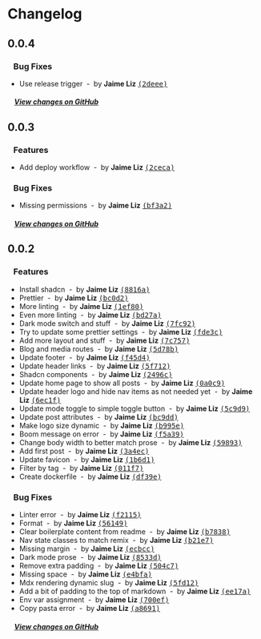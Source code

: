 # Changelog

## 0.0.4

### &nbsp;&nbsp;&nbsp;Bug Fixes

- Use release trigger &nbsp;-&nbsp; by **Jaime
  Liz**
  [<samp>(2deee)</samp>](https://github.com/applogico/ui-bytes/commit/2deee68)

##### &nbsp;&nbsp;&nbsp;&nbsp;[View changes on GitHub](https://github.com/applogico/ui-bytes/compare/0.0.3...0.0.4)

## 0.0.3

### &nbsp;&nbsp;&nbsp;Features

- Add deploy workflow &nbsp;-&nbsp; by **Jaime
  Liz**
  [<samp>(2ceca)</samp>](https://github.com/applogico/ui-bytes/commit/2ceca72)

### &nbsp;&nbsp;&nbsp;Bug Fixes

- Missing permissions &nbsp;-&nbsp; by **Jaime
  Liz**
  [<samp>(bf3a2)</samp>](https://github.com/applogico/ui-bytes/commit/bf3a2e0)

##### &nbsp;&nbsp;&nbsp;&nbsp;[View changes on GitHub](https://github.com/applogico/ui-bytes/compare/0.0.2...0.0.3)

## 0.0.2

### &nbsp;&nbsp;&nbsp;Features

- Install shadcn &nbsp;-&nbsp; by **Jaime Liz**
  [<samp>(8816a)</samp>](https://github.com/applogico/ui-bytes/commit/8816a6a)
- Prettier &nbsp;-&nbsp; by **Jaime Liz**
  [<samp>(bc0d2)</samp>](https://github.com/applogico/ui-bytes/commit/bc0d282)
- More linting &nbsp;-&nbsp; by **Jaime Liz**
  [<samp>(1ef80)</samp>](https://github.com/applogico/ui-bytes/commit/1ef80c1)
- Even more linting &nbsp;-&nbsp; by **Jaime Liz**
  [<samp>(bd27a)</samp>](https://github.com/applogico/ui-bytes/commit/bd27af6)
- Dark mode switch and stuff &nbsp;-&nbsp; by
  **Jaime Liz**
  [<samp>(7fc92)</samp>](https://github.com/applogico/ui-bytes/commit/7fc92eb)
- Try to update some prettier settings
  &nbsp;-&nbsp; by **Jaime Liz**
  [<samp>(fde3c)</samp>](https://github.com/applogico/ui-bytes/commit/fde3c01)
- Add more layout and stuff &nbsp;-&nbsp; by
  **Jaime Liz**
  [<samp>(7c757)</samp>](https://github.com/applogico/ui-bytes/commit/7c75732)
- Blog and media routes &nbsp;-&nbsp; by **Jaime
  Liz**
  [<samp>(5d78b)</samp>](https://github.com/applogico/ui-bytes/commit/5d78b81)
- Update footer &nbsp;-&nbsp; by **Jaime Liz**
  [<samp>(f45d4)</samp>](https://github.com/applogico/ui-bytes/commit/f45d494)
- Update header links &nbsp;-&nbsp; by **Jaime
  Liz**
  [<samp>(5f712)</samp>](https://github.com/applogico/ui-bytes/commit/5f7121c)
- Shadcn components &nbsp;-&nbsp; by **Jaime Liz**
  [<samp>(2496c)</samp>](https://github.com/applogico/ui-bytes/commit/2496ca1)
- Update home page to show all posts &nbsp;-&nbsp;
  by **Jaime Liz**
  [<samp>(0a0c9)</samp>](https://github.com/applogico/ui-bytes/commit/0a0c98b)
- Update header logo and hide nav items as not
  needed yet &nbsp;-&nbsp; by **Jaime Liz**
  [<samp>(6ec1f)</samp>](https://github.com/applogico/ui-bytes/commit/6ec1f17)
- Update mode toggle to simple toggle button
  &nbsp;-&nbsp; by **Jaime Liz**
  [<samp>(5c9d9)</samp>](https://github.com/applogico/ui-bytes/commit/5c9d9fe)
- Update post attributes &nbsp;-&nbsp; by **Jaime
  Liz**
  [<samp>(bc9dd)</samp>](https://github.com/applogico/ui-bytes/commit/bc9dd68)
- Make logo size dynamic &nbsp;-&nbsp; by **Jaime
  Liz**
  [<samp>(b995e)</samp>](https://github.com/applogico/ui-bytes/commit/b995e47)
- Boom message on error &nbsp;-&nbsp; by **Jaime
  Liz**
  [<samp>(f5a39)</samp>](https://github.com/applogico/ui-bytes/commit/f5a39d6)
- Change body width to better match prose
  &nbsp;-&nbsp; by **Jaime Liz**
  [<samp>(59893)</samp>](https://github.com/applogico/ui-bytes/commit/59893f1)
- Add first post &nbsp;-&nbsp; by **Jaime Liz**
  [<samp>(3a4ec)</samp>](https://github.com/applogico/ui-bytes/commit/3a4ecb8)
- Update favicon &nbsp;-&nbsp; by **Jaime Liz**
  [<samp>(1b6d1)</samp>](https://github.com/applogico/ui-bytes/commit/1b6d1ec)
- Filter by tag &nbsp;-&nbsp; by **Jaime Liz**
  [<samp>(011f7)</samp>](https://github.com/applogico/ui-bytes/commit/011f745)
- Create dockerfile &nbsp;-&nbsp; by **Jaime Liz**
  [<samp>(df39e)</samp>](https://github.com/applogico/ui-bytes/commit/df39ed8)

### &nbsp;&nbsp;&nbsp;Bug Fixes

- Linter error &nbsp;-&nbsp; by **Jaime Liz**
  [<samp>(f2115)</samp>](https://github.com/applogico/ui-bytes/commit/f2115e7)
- Format &nbsp;-&nbsp; by **Jaime Liz**
  [<samp>(56149)</samp>](https://github.com/applogico/ui-bytes/commit/56149f8)
- Clear boilerplate content from readme
  &nbsp;-&nbsp; by **Jaime Liz**
  [<samp>(b7838)</samp>](https://github.com/applogico/ui-bytes/commit/b7838ba)
- Nav state classes to match remix &nbsp;-&nbsp;
  by **Jaime Liz**
  [<samp>(b21e7)</samp>](https://github.com/applogico/ui-bytes/commit/b21e7d3)
- Missing margin &nbsp;-&nbsp; by **Jaime Liz**
  [<samp>(ecbcc)</samp>](https://github.com/applogico/ui-bytes/commit/ecbccd9)
- Dark mode prose &nbsp;-&nbsp; by **Jaime Liz**
  [<samp>(8533d)</samp>](https://github.com/applogico/ui-bytes/commit/8533dbc)
- Remove extra padding &nbsp;-&nbsp; by **Jaime
  Liz**
  [<samp>(504c7)</samp>](https://github.com/applogico/ui-bytes/commit/504c707)
- Missing space &nbsp;-&nbsp; by **Jaime Liz**
  [<samp>(e4bfa)</samp>](https://github.com/applogico/ui-bytes/commit/e4bfaf2)
- Mdx rendering dynamic slug &nbsp;-&nbsp; by
  **Jaime Liz**
  [<samp>(5fd12)</samp>](https://github.com/applogico/ui-bytes/commit/5fd1273)
- Add a bit of padding to the top of markdown
  &nbsp;-&nbsp; by **Jaime Liz**
  [<samp>(ee17a)</samp>](https://github.com/applogico/ui-bytes/commit/ee17a22)
- Env var assignment &nbsp;-&nbsp; by **Jaime
  Liz**
  [<samp>(700ef)</samp>](https://github.com/applogico/ui-bytes/commit/700efcc)
- Copy pasta error &nbsp;-&nbsp; by **Jaime Liz**
  [<samp>(a8691)</samp>](https://github.com/applogico/ui-bytes/commit/a86915e)

##### &nbsp;&nbsp;&nbsp;&nbsp;[View changes on GitHub](https://github.com/applogico/ui-bytes/compare/b02b682c22cc524483ae94b9d02ee0cabf203651...0.0.2)
